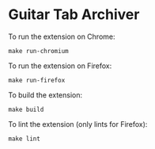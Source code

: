# Guitar Tab Archiver

To run the extension on Chrome:
```
make run-chromium
```

To run the extension on Firefox:
```
make run-firefox
```

To build the extension:
```
make build
```

To lint the extension (only lints for Firefox):
```
make lint
```
